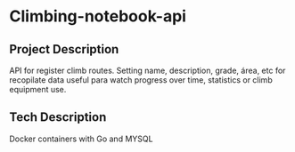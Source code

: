 # Climbing-notebook-api

## Project Description

API for register climb routes. Setting name, description, grade, área, etc  for recopilate data useful para watch progress over time, statistics or climb equipment use. 

## Tech Description
Docker containers with Go and MYSQL

